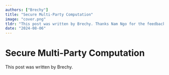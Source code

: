 ```yaml
---
authors: ["Brechy"]
title: "Secure Multi-Party Computation"
image: "cover.png"
tldr: "This post was written by Brechy. Thanks Nam Ngo for the feedback and review!"
date: "2024-08-06"
---
```


# Secure Multi-Party Computation

This post was written by Brechy.
